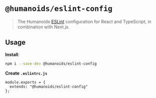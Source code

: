 # `@humanoids/eslint-config`

> The Humanoids [ESLint](https://eslint.org/) configuration for React and TypeScript, in combination with Next.js.

## Usage

**Install**:

```bash
npm i --save-dev @humanoids/eslint-config
```

**Create `.eslintrc.js`**

```jsonc
module.exports = {
  extends: "@humanoids/eslint-config"
};
```
